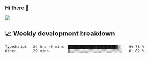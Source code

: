 ### Hi there 👋
<img align="center" src="https://github-readme-stats.vercel.app/api?username=Tumao727&show_icons=true&hide_title=true&theme=dracula" />


## 📈 Weekly development breakdown
<!--START_SECTION:waka-->

```text
TypeScript   24 hrs 40 mins  ██████████████████████▓░░   90.78 %
Other        29 mins         ▒░░░░░░░░░░░░░░░░░░░░░░░░   01.82 %
```

<!--END_SECTION:waka-->